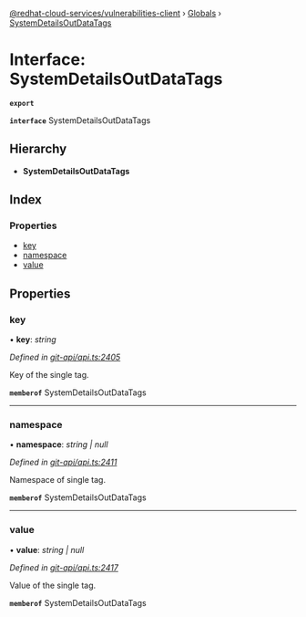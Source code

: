[@redhat-cloud-services/vulnerabilities-client](../README.md) › [Globals](../globals.md) › [SystemDetailsOutDataTags](systemdetailsoutdatatags.md)

# Interface: SystemDetailsOutDataTags

**`export`** 

**`interface`** SystemDetailsOutDataTags

## Hierarchy

* **SystemDetailsOutDataTags**

## Index

### Properties

* [key](systemdetailsoutdatatags.md#key)
* [namespace](systemdetailsoutdatatags.md#namespace)
* [value](systemdetailsoutdatatags.md#value)

## Properties

###  key

• **key**: *string*

*Defined in [git-api/api.ts:2405](https://github.com/RedHatInsights/javascript-clients/blob/master/packages/vulnerabilities/git-api/api.ts#L2405)*

Key of the single tag.

**`memberof`** SystemDetailsOutDataTags

___

###  namespace

• **namespace**: *string | null*

*Defined in [git-api/api.ts:2411](https://github.com/RedHatInsights/javascript-clients/blob/master/packages/vulnerabilities/git-api/api.ts#L2411)*

Namespace of single tag.

**`memberof`** SystemDetailsOutDataTags

___

###  value

• **value**: *string | null*

*Defined in [git-api/api.ts:2417](https://github.com/RedHatInsights/javascript-clients/blob/master/packages/vulnerabilities/git-api/api.ts#L2417)*

Value of the single tag.

**`memberof`** SystemDetailsOutDataTags
